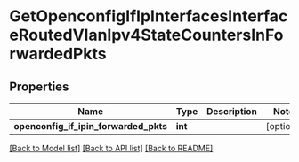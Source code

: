 # GetOpenconfigIfIpInterfacesInterfaceRoutedVlanIpv4StateCountersInForwardedPkts

## Properties
Name | Type | Description | Notes
------------ | ------------- | ------------- | -------------
**openconfig_if_ipin_forwarded_pkts** | **int** |  | [optional] 

[[Back to Model list]](../README.md#documentation-for-models) [[Back to API list]](../README.md#documentation-for-api-endpoints) [[Back to README]](../README.md)


